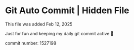 # Git Auto Commit | Hidden File

This file was added Feb 12, 2025

Just for fun and keeping my daily git commit active 🤪

commit number: 1527198
